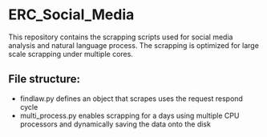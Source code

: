 # ERC_Social_Media
This repository contains the scrapping scripts used for social media analysis and natural language process. The scrapping is optimized for large scale scrapping under multiple cores.

## File structure:
- findlaw.py  defines an object that scrapes uses the request respond cycle 
- multi_process.py enables scrapping for a days using multiple CPU processors and dynamically saving the data onto the disk
